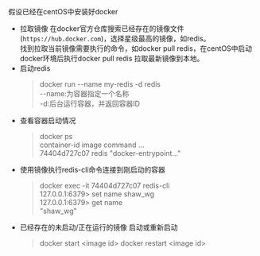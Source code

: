 
假设已经在centOS中安装好docker

- 拉取镜像
  在docker官方仓库搜索已经存在的镜像文件(`https://hub.docker.com`)，选择星级最高的镜像，如redis。  
  找到拉取当前镜像需要执行的命令，如docker pull redis，在centOS中启动docker环境后执行docker pull redis 拉取最新镜像到本地。
- 启动redis  
  >docker run --name my-redis -d redis  
  >--name:为容器指定一个名称  
  >-d:后台运行容器，并返回容器ID  
- 查看容器启动情况  
  >docker ps  
  >container-id  image command  ...  
  >74404d727c07   redis "docker-entrypoint..."  
- 使用镜像执行redis-cli命令连接到刚启动的容器  
  >docker exec -it 74404d727c07 redis-cli  
  >127.0.0.1:6379> set name shaw_wg  
  >127.0.0.1:6379> get name  
  >"shaw_wg"  
- 已经存在的未启动/正在运行的镜像 启动或重新启动  
  >docker start \<image id>
  >docker restart \<image id>
  